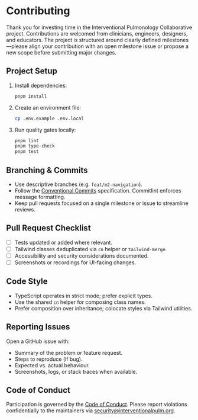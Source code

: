# Contributing

Thank you for investing time in the Interventional Pulmonology Collaborative project. Contributions are welcomed from clinicians, engineers, designers, and educators. The project is structured around clearly defined milestones—please align your contribution with an open milestone issue or propose a new scope before submitting major changes.

## Project Setup

1. Install dependencies:
   ```bash
   pnpm install
   ```
2. Create an environment file:
   ```bash
   cp .env.example .env.local
   ```
3. Run quality gates locally:
   ```bash
   pnpm lint
   pnpm type-check
   pnpm test
   ```

## Branching & Commits

- Use descriptive branches (e.g. `feat/m2-navigation`).
- Follow the [Conventional Commits](https://www.conventionalcommits.org/) specification. Commitlint enforces message formatting.
- Keep pull requests focused on a single milestone or issue to streamline reviews.

## Pull Request Checklist

- [ ] Tests updated or added where relevant.
- [ ] Tailwind classes deduplicated via `cn` helper or `tailwind-merge`.
- [ ] Accessibility and security considerations documented.
- [ ] Screenshots or recordings for UI-facing changes.

## Code Style

- TypeScript operates in strict mode; prefer explicit types.
- Use the shared `cn` helper for composing class names.
- Prefer composition over inheritance; colocate styles via Tailwind utilities.

## Reporting Issues

Open a GitHub issue with:

- Summary of the problem or feature request.
- Steps to reproduce (if bug).
- Expected vs. actual behaviour.
- Screenshots, logs, or stack traces when available.

## Code of Conduct

Participation is governed by the [Code of Conduct](./CODE_OF_CONDUCT.md). Please report violations confidentially to the maintainers via security@interventionalpulm.org.
